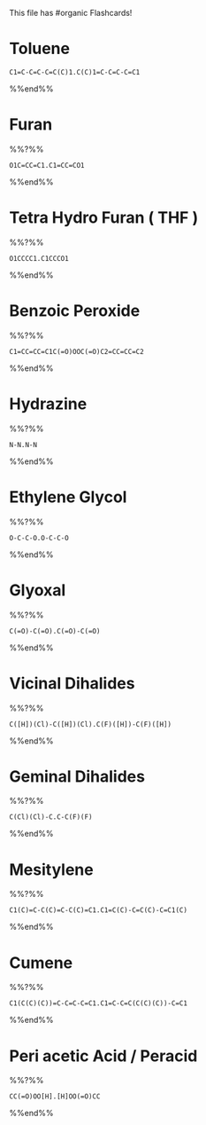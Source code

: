 This file has #organic Flashcards!
# Toluene 
```smiles
C1=C-C=C-C=C(C)1.C(C)1=C-C=C-C=C1
```
%%end%%
# Furan
%%?%%
```smiles
O1C=CC=C1.C1=CC=CO1
```
<!--SR:!2025-02-21,16,290-->
%%end%%

# Tetra Hydro Furan ( THF )
%%?%%
```smiles
O1CCCC1.C1CCCO1
```
<!--SR:!2025-02-20,15,290-->
%%end%%
# Benzoic Peroxide
%%?%%
```smiles
C1=CC=CC=C1C(=O)OOC(=O)C2=CC=CC=C2
```
<!--SR:!2025-02-15,10,270-->
%%end%%
# Hydrazine
%%?%%
```smiles
N-N.N-N
```
<!--SR:!2025-02-21,16,290-->
%%end%%

# Ethylene Glycol
%%?%%
```smiles
O-C-C-O.O-C-C-O
```
<!--SR:!2025-02-16,11,270-->
%%end%%

# Glyoxal
%%?%%
```smiles
C(=O)-C(=O).C(=O)-C(=O)
```
<!--SR:!2025-02-09,1,216-->
%%end%%
# Vicinal Dihalides
%%?%%
```smiles
C([H])(Cl)-C([H])(Cl).C(F)([H])-C(F)([H])
```
<!--SR:!2025-02-22,14,293-->
%%end%%

# Geminal Dihalides
%%?%%
```smiles
C(Cl)(Cl)-C.C-C(F)(F)
```
<!--SR:!2025-02-23,15,293-->
%%end%%
# Mesitylene
%%?%%

```smiles
C1(C)=C-C(C)=C-C(C)=C1.C1=C(C)-C=C(C)-C=C1(C)
```
<!--SR:!2025-02-23,15,296-->
%%end%%

# Cumene
%%?%%

```smiles
C1(C(C)(C))=C-C=C-C=C1.C1=C-C=C(C(C)(C))-C=C1
```
<!--SR:!2025-02-17,9,253-->
%%end%%

# Peri acetic Acid / Peracid
%%?%%
```smiles
CC(=O)OO[H].[H]OO(=O)CC
```
<!--SR:!2025-02-11,3,261-->
%%end%%